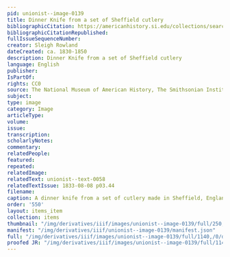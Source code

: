 ```yaml
---
pid: unionist--image-0139
title: Dinner Knife from a set of Sheffield cutlery
bibliographicCitation: https://americanhistory.si.edu/collections/search/object/nmah_323832
bibliographicCitationRepublished: 
fullIssueSequenceNumber: 
creator: Sleigh Rowland
dateCreated: ca. 1830-1850
description: Dinner Knife from a set of Sheffield cutlery
language: English
publisher: 
IsPartOf: 
rights: CC0
source: The National Museum of American History, The Smithsonian Institute
subject: 
type: image
category: Image
articleType: 
volume: 
issue: 
transcription: 
scholarlyNotes: 
commentary: 
relatedPeople: 
featured: 
repeated: 
relatedImage: 
relatedText: unionist--text-0058
relatedTextIssue: 1833-08-08 p03.44
filename: 
caption: A dinner knife from a set of cutlery made in Sheffield, England
order: '550'
layout: items_item
collection: items
thumbnail: "/img/derivatives/iiif/images/unionist--image-0139/full/250,/0/default.jpg"
manifest: "/img/derivatives/iiif/unionist--image-0139/manifest.json"
full: "/img/derivatives/iiif/images/unionist--image-0139/full/1140,/0/default.jpg"
proofed JR: "/img/derivatives/iiif/images/unionist--image-0139/full/1140,/0/default.jpg"
---
```


